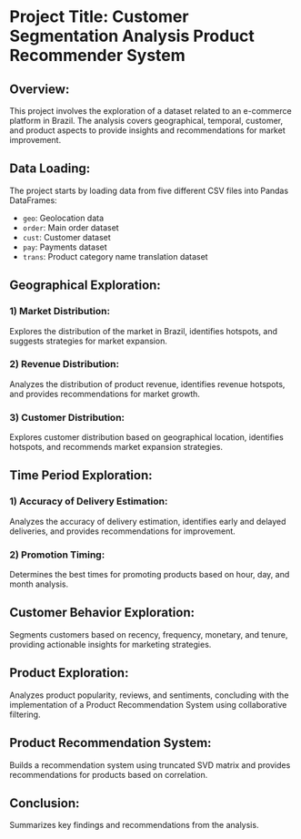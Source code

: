 # Project Title: Customer Segmentation Analysis Product Recommender System

## Overview:

This project involves the exploration of a dataset related to an e-commerce platform in Brazil. The analysis covers geographical, temporal, customer, and product aspects to provide insights and recommendations for market improvement.

## Data Loading:

The project starts by loading data from five different CSV files into Pandas DataFrames:

- `geo`: Geolocation data
- `order`: Main order dataset
- `cust`: Customer dataset
- `pay`: Payments dataset
- `trans`: Product category name translation dataset

## Geographical Exploration:

### 1) Market Distribution:

Explores the distribution of the market in Brazil, identifies hotspots, and suggests strategies for market expansion.

### 2) Revenue Distribution:

Analyzes the distribution of product revenue, identifies revenue hotspots, and provides recommendations for market growth.

### 3) Customer Distribution:

Explores customer distribution based on geographical location, identifies hotspots, and recommends market expansion strategies.

## Time Period Exploration:

### 1) Accuracy of Delivery Estimation:

Analyzes the accuracy of delivery estimation, identifies early and delayed deliveries, and provides recommendations for improvement.

### 2) Promotion Timing:

Determines the best times for promoting products based on hour, day, and month analysis.

## Customer Behavior Exploration:

Segments customers based on recency, frequency, monetary, and tenure, providing actionable insights for marketing strategies.

## Product Exploration:

Analyzes product popularity, reviews, and sentiments, concluding with the implementation of a Product Recommendation System using collaborative filtering.

## Product Recommendation System:

Builds a recommendation system using truncated SVD matrix and provides recommendations for products based on correlation.

## Conclusion:

Summarizes key findings and recommendations from the analysis.
